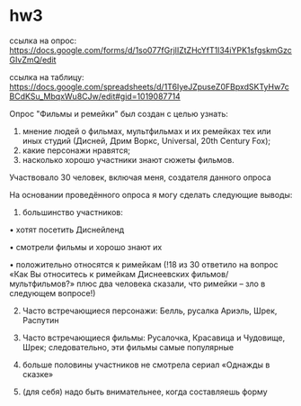 # hw3
ссылка на опрос: https://docs.google.com/forms/d/1so077fGrjlIZtZHcYfT1l34iYPK1sfgskmGzcGIvZmQ/edit

ссылка на таблицу: https://docs.google.com/spreadsheets/d/1T6IyeJZpuseZ0FBpxdSKTyHw7cBCdKSu_MbqxWu8CJw/edit#gid=1019087714

Опрос "Фильмы и ремейки" был создан с целью узнать: 
1.	мнение людей о фильмах, мультфильмах и их ремейках тех или иных студий (Дисней, Дрим Воркс, Universal, 20th Century Fox);
2.	какие персонажи нравятся;
3.	насколько хорошо участники знают сюжеты фильмов.

Участвовало 30 человек, включая меня, создателя данного опроса

На основании проведённого опроса я могу сделать следующие выводы:

1.	большинство участников:

•	хотят посетить Диснейленд

•	смотрели фильмы и хорошо знают их

•	положительно относятся к римейкам (!18 из 30 ответило на вопрос «Как Вы относитесь к римейкам Диснеевских фильмов/мультфильмов?» плюс два человека сказали, что римейки – зло в следующем вопросе!)

2. Часто встречающиеся персонажи: Белль, русалка Ариэль, Шрек, Распутин

3. Часто встречающиеся фильмы: Русалочка, Красавица и Чудовище, Шрек; следовательно, эти фильмы самые популярные

4. больше половины участников не смотрела сериал «Однажды в сказке»


5. (для себя) надо быть внимательнее, когда составляешь форму

